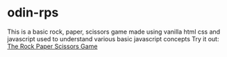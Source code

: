 # odin-rps

This is a basic rock, paper, scissors game made using vanilla html css and javascript used to understand various basic javascript concepts
Try it out: [The Rock Paper Scissors Game](https://viraka.github.io/odin-rps)
